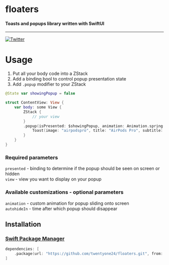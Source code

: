 # floaters

<p><h4>Toasts and popups library written with SwiftUI</h4></p>

___

[![Twitter](https://img.shields.io/github/followers/twentyone24?label=twentyone24)](http://twitter.com/navemics)

# Usage
1. Put all your body code into a ZStack
2. Add a binding bool to control popup presentation state
3. Add `.popup` modifier to your ZStack
```swift
@State var showingPopup = false

struct ContentView: View {
    var body: some View {
        ZStack {
            // your view
        }
        .popup(isPresented: $showingPopup, animation: Animation.spring(), autohideIn: 2) {
            Toast(image: "airpodspro", title: "AirPods Pro", subtitle: "Connected")
        }
    }
}
```

### Required parameters 
`presented` - binding to determine if the popup should be seen on screen or hidden     
`view` - view you want to display on your popup  

### Available customizations - optional parameters    
`animation` - custom animation for popup sliding onto screen  
`autohideIn` - time after which popup should disappear    

## Installation

### [Swift Package Manager](https://swift.org/package-manager/)

```swift
dependencies: [
    .package(url: "https://github.com/twentyone24/floaters.git", from: "0.0.1")
]
```

